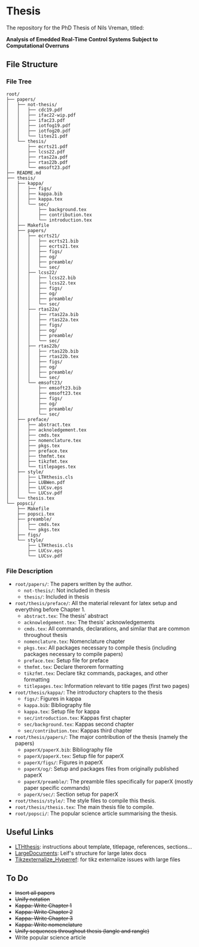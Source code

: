 # Thesis
The repository for the PhD Thesis of Nils Vreman, titled:

__Analysis of Emedded Real-Time Control Systems Subject to Computational Overruns__

## File Structure

### File Tree

```
root/
├── papers/
│   ├── not-thesis/
│   │   ├── cdc19.pdf
│   │   ├── ifac22-wip.pdf
│   │   ├── ifac23.pdf
│   │   ├── iotfog19.pdf
│   │   ├── iotfog20.pdf
│   │   └── lites21.pdf
│   └── thesis/
│       ├── ecrts21.pdf
│       ├── lcss22.pdf
│       ├── rtas22a.pdf
│       ├── rtas22b.pdf
│       └── emsoft23.pdf
├── README.md
├── thesis/
│   ├── kappa/
│   │   ├── figs/
│   │   ├── kappa.bib
│   │   ├── kappa.tex
│   │   └── sec/
│   │       ├── background.tex
│   │       ├── contribution.tex
│   │       └── introduction.tex
│   ├── Makefile
│   ├── papers/
│   │   ├── ecrts21/
│   │   │   ├── ecrts21.bib
│   │   │   ├── ecrts21.tex
│   │   │   ├── figs/
│   │   │   ├── og/
│   │   │   ├── preamble/
│   │   │   └── sec/
│   │   ├── lcss22/
│   │   │   ├── lcss22.bib
│   │   │   ├── lcss22.tex
│   │   │   ├── figs/
│   │   │   ├── og/
│   │   │   ├── preamble/
│   │   │   └── sec/
│   │   ├── rtas22a/
│   │   │   ├── rtas22a.bib
│   │   │   ├── rtas22a.tex
│   │   │   ├── figs/
│   │   │   ├── og/
│   │   │   ├── preamble/
│   │   │   └── sec/
│   │   ├── rtas22b/
│   │   │   ├── rtas22b.bib
│   │   │   ├── rtas22b.tex
│   │   │   ├── figs/
│   │   │   ├── og/
│   │   │   ├── preamble/
│   │   │   └── sec/
│   │   └── emsoft23/
│   │       ├── emsoft23.bib
│   │       ├── emsoft23.tex
│   │       ├── figs/
│   │       ├── og/
│   │       ├── preamble/
│   │       └── sec/
│   ├── preface/
│   │   ├── abstract.tex
│   │   ├── acknoledgement.tex
│   │   ├── cmds.tex
│   │   ├── nomenclature.tex
│   │   ├── pkgs.tex
│   │   ├── preface.tex
│   │   ├── thmfmt.tex
│   │   ├── tikzfmt.tex
│   │   └── titlepages.tex
│   ├── style/
│   │   ├── LTHthesis.cls
│   │   ├── LUBWen.pdf
│   │   ├── LUCsv.eps
│   │   └── LUCsv.pdf
│   └── thesis.tex
└── popsci/
    ├── Makefile
    ├── popsci.tex
    ├── preamble/
    │   ├── cmds.tex
    │   └── pkgs.tex
    ├── figs/
    └── style/
        ├── LTHthesis.cls
        ├── LUCsv.eps
        └── LUCsv.pdf
```

### File Description
* `root/papers/`: The papers written by the author.
    - `not-thesis/`: Not included in thesis
    - `thesis/`: Included in thesis
* `root/thesis/preface/`: All the material relevant for latex setup and everything before Chapter 1.
    - `abstract.tex`: The thesis' abstract 
    - `acknowledgement.tex`: The thesis' acknowledgements 
    - `cmds.tex`: All commands, declarations, and similar that are common throughout thesis
    - `nomenclature.tex`: Nomenclature chapter
    - `pkgs.tex`: All packages necessary to compile thesis (including packages necessary to compile papers)
    - `preface.tex`: Setup file for preface
    - `thmfmt.tex`: Declare therorem formatting
    - `tikzfmt.tex`: Declare tikz commands, packages, and other formatting
    - `titlepages.tex`: Information relevant to title pages (first two pages)
* `root/thesis/kappa/`: The introductory chapters to the thesis
    - `figs/`: Figures in kappa
    - `kappa.bib`: Bibliography file
    - `kappa.tex`: Setup file for kappa
    - `sec/introduction.tex`: Kappas first chapter
    - `sec/background.tex`: Kappas second chapter
    - `sec/contribution.tex`: Kappas third chapter
* `root/thesis/papers/`: The major contribution of the thesis (namely the papers)
    - `paperX/paperX.bib`: Bibliography file
    - `paperX/paperX.tex`: Setup file for paperX
    - `paperX/figs/`: Figures in paperX
    - `paperX/og/`: Setup and packages files from originally published paperX
    - `paperX/preamble/`: The preamble files specifically for paperX (mostly paper specific commands)
    - `paperX/sec/`: Section setup for paperX
* `root/thesis/style/`: The style files to compile this thesis.
* `root/thesis/thesis.tex`: The main thesis file to compile.
* `root/popsci/`: The popular science article summarising the thesis.


## Useful Links

* [LTHthesis](https://wiki.control.lth.se/Computer/Latex/LTHthesis): instructions about template, titlepage, references, sections...
* [LargeDocuments](https://wiki.control.lth.se/Computer/Latex/LargeDocuments): Leif's structure for large latex docs
* [Tikzexternalize_Hyperref](https://wiki.control.lth.se/Computer/Latex/Tikzexternalize_Hyperref): for tikz externalize issues with large files

## To Do
* ~~Insert all papers~~
* ~~Unify notation~~
* ~~Kappa: Write Chapter 1~~
* ~~Kappa: Write Chapter 2~~
* ~~Kappa: Write Chapter 3~~
* ~~Kappa: Write nomenclature~~
* ~~Unify sequences throughout thesis (langle and rangle)~~
* Write popular science article
